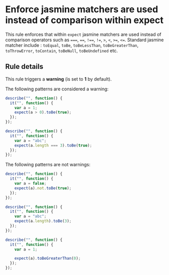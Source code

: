 # Enforce jasmine matchers are used instead of comparison within expect

This rule enforces that within `expect` jasmine matchers are used instead of comparison operators such as
`===`, `==`, `!==`, `!=`, `>`, `<`, `>=`, `<=`.
Standard jasmine matcher include : `toEqual`, `toBe`, `toBeLessThan`, `toBeGreaterThan`, `toThrowError`, `toContain`, `toBeNull`, `toBeUndefined` etc.

## Rule details

This rule triggers a **warning** (is set to **1** by default).

The following patterns are considered a warning:


```js
describe("", function() {
  it("", function() {
    var a = 1;
    expect(a > 0).toBe(true);
  });
});
```

```js
describe("", function() {
  it("", function() {
    var a = "abc";
    expect(a.length === 3).toBe(true);
  });
});
```

The following patterns are not warnings:

```js
describe("", function() {
  it("", function() {
    var a = false;
    expect(a).not.toBe(true);
  });
});
```


```js
describe("", function() {
  it("", function() {
    var a = "abc";
    expect(a.length).toBe(3);
  });
});
```

```js
describe("", function() {
  it("", function() {
    var a = 1;

    expect(a).toBeGreaterThan(0);
  });
});
```
